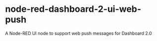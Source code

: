 # node-red-dashboard-2-ui-web-push
A Node-RED UI node to support web push messages for Dashboard 2.0

